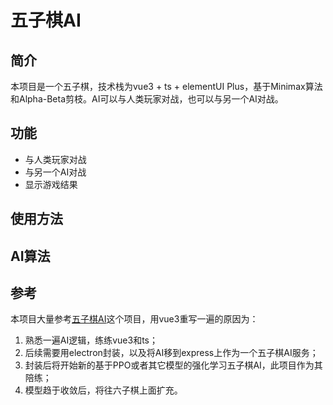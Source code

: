 # 五子棋AI

## 简介

本项目是一个五子棋，技术栈为vue3 + ts + elementUI Plus，基于Minimax算法和Alpha-Beta剪枝。AI可以与人类玩家对战，也可以与另一个AI对战。

## 功能

- 与人类玩家对战
- 与另一个AI对战
- 显示游戏结果

## 使用方法

## AI算法

## 参考

本项目大量参考[五子棋AI](https://github.com/lihongxun945/gobang)这个项目，用vue3重写一遍的原因为：

1. 熟悉一遍AI逻辑，练练vue3和ts；
2. 后续需要用electron封装，以及将AI移到express上作为一个五子棋AI服务；
3. 封装后将开始新的基于PPO或者其它模型的强化学习五子棋AI，此项目作为其陪练；
4. 模型趋于收敛后，将往六子棋上面扩充。
